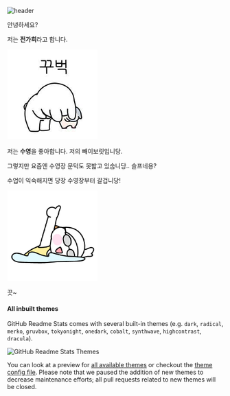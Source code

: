 
![header](https://capsule-render.vercel.app/api?type=rounded&color=gradient&height=300&section=header&text=Good%20to%20see%20you%20%F0%9F%A4%97)


안녕하세요? <br>

저는 **전가희**라고 합니다.  


![인사](꾸벅초.jpg)

저는 **수영**을 좋아합니다. 
저의 빼이보릿입니당.

그렇지만 요즘엔 수영장 문턱도 못밟고 있숩니당.. 슬프네용? 

수업이 익숙해지면 당장 수영장부터 갈겁니당! 

![수영](./수영.png)

끗~

#### All inbuilt themes

GitHub Readme Stats comes with several built-in themes (e.g. `dark`, `radical`, `merko`, `gruvbox`, `tokyonight`, `onedark`, `cobalt`, `synthwave`, `highcontrast`, `dracula`).

<img src="https://res.cloudinary.com/anuraghazra/image/upload/v1595174536/grs-themes_l4ynja.png" alt="GitHub Readme Stats Themes" width="600px"/>

You can look at a preview for [all available themes](themes/README.md) or checkout the [theme config file](themes/index.js). Please note that we paused the addition of new themes to decrease maintenance efforts; all pull requests related to new themes will be closed.


